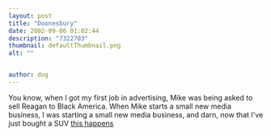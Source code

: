 ```yaml
---
layout: post
title: "Doonesbury"
date: 2002-09-06 01:02:44
description: "7322703"
thumbnail: defaultThumbnail.png
alt: ""


author: dug
---
```


<p>You know, when I got my first job in advertising, Mike was being asked to sell Reagan to Black America. When Mike starts a small new media business, I was starting a small new media business, and darn, now that I've just bought a <span class="caps">SUV </span><a href="http://images.ucomics.com/comics/db/2002/db020905.gif">this happens</a></p>

